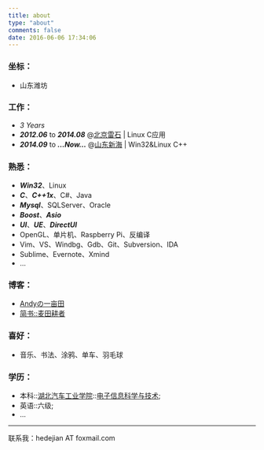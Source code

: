 ```yaml
---
title: about
type: "about"
comments: false
date: 2016-06-06 17:34:06
---
```

### 坐标：   
- 山东潍坊   

### 工作：   
- *3 Years*   
- ***2012.06*** to ***2014.08*** @[北京雷石](http://www.thunder.com.cn/) | Linux C应用   
- ***2014.09*** to ***...Now...***     @[山东新海](http://www.neocean.top/) | Win32&Linux C++   

### 熟悉：   
- ***Win32***、Linux   
- ***C***、***C++1x***、C#、Java   
- ***Mysql***、SQLServer、Oracle   
- ***Boost***、***Asio***   
- ***UI***、***UE***、***DirectUI***   
- OpenGL、单片机、Raspberry Pi、反编译   
- Vim、VS、Windbg、Gdb、Git、Subversion、IDA
- Sublime、Evernote、Xmind
- ...   

### 博客：   
- [Andyの一亩田](http://andy-ho.top)
- [简书::麦田耕者](http://www.jianshu.com/users/08e5194cccaa/latest_articles)   

### 喜好：   
- 音乐、书法、涂鸦、单车、羽毛球   

### 学历：   
- 本科::[湖北汽车工业学院](http://www.huat.edu.cn/)::[电子信息科学与技术](http://dxxy.huat.edu.cn/);
- 英语::六级;   
- ...

***

联系我：hedejian AT foxmail.com
